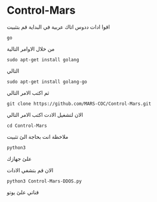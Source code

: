 # Control-Mars
اقوا ادات ددوس اتاك عربية
في البداية قم بتثبيت
```
go
```
من خلال الاوامر التالية 
```
sudo apt-get install golang
```
التالي
```
sudo apt-get install golang-go
```
ثم اكتب الامر التالي
```
git clone https://github.com/MARS-COC/Control-Mars.git
```
الان لتشغيل الادت اكتب الامر التالي 
```
cd Control-Mars
```
ملاخظة انت بحاجة الئ تثبيت 
```
python3
```
علئ جهازك 



الان قم بتشغي الادات 
```
python3 Control-Mars-DDOS.py
```
قناتي علئ يوتو
